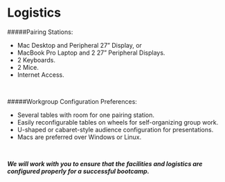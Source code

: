 # Logistics

#####Pairing Stations:

* Mac Desktop and Peripheral 27” Display, or
* MacBook Pro Laptop and 2 27” Peripheral Displays.
* 2 Keyboards.
* 2 Mice.
* Internet Access.

<br>

#####Workgroup Configuration Preferences:

* Several tables with room for one pairing station.
* Easily reconfigurable tables on wheels for self-organizing group work.
* U-shaped or cabaret-style audience configuration for presentations.
* Macs are preferred over Windows or Linux.

<br>

__*We will work with you to ensure that the facilities and logistics are configured properly for a successful bootcamp.*__

